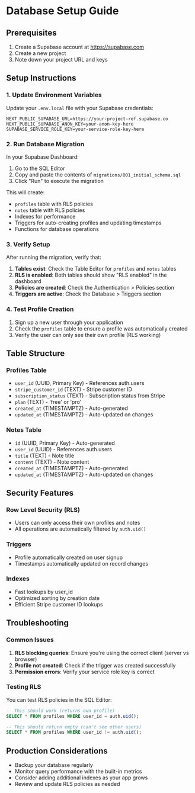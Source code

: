 # Database Setup Guide

## Prerequisites

1. Create a Supabase account at https://supabase.com
2. Create a new project
3. Note down your project URL and keys

## Setup Instructions

### 1. Update Environment Variables

Update your `.env.local` file with your Supabase credentials:

```env
NEXT_PUBLIC_SUPABASE_URL=https://your-project-ref.supabase.co
NEXT_PUBLIC_SUPABASE_ANON_KEY=your-anon-key-here
SUPABASE_SERVICE_ROLE_KEY=your-service-role-key-here
```

### 2. Run Database Migration

In your Supabase Dashboard:

1. Go to the SQL Editor
2. Copy and paste the contents of `migrations/001_initial_schema.sql`
3. Click "Run" to execute the migration

This will create:
- `profiles` table with RLS policies
- `notes` table with RLS policies
- Indexes for performance
- Triggers for auto-creating profiles and updating timestamps
- Functions for database operations

### 3. Verify Setup

After running the migration, verify that:

1. **Tables exist**: Check the Table Editor for `profiles` and `notes` tables
2. **RLS is enabled**: Both tables should show "RLS enabled" in the dashboard
3. **Policies are created**: Check the Authentication > Policies section
4. **Triggers are active**: Check the Database > Triggers section

### 4. Test Profile Creation

1. Sign up a new user through your application
2. Check the `profiles` table to ensure a profile was automatically created
3. Verify the user can only see their own profile (RLS working)

## Table Structure

### Profiles Table
- `user_id` (UUID, Primary Key) - References auth.users
- `stripe_customer_id` (TEXT) - Stripe customer ID
- `subscription_status` (TEXT) - Subscription status from Stripe
- `plan` (TEXT) - 'free' or 'pro'
- `created_at` (TIMESTAMPTZ) - Auto-generated
- `updated_at` (TIMESTAMPTZ) - Auto-updated on changes

### Notes Table
- `id` (UUID, Primary Key) - Auto-generated
- `user_id` (UUID) - References auth.users
- `title` (TEXT) - Note title
- `content` (TEXT) - Note content
- `created_at` (TIMESTAMPTZ) - Auto-generated
- `updated_at` (TIMESTAMPTZ) - Auto-updated on changes

## Security Features

### Row Level Security (RLS)
- Users can only access their own profiles and notes
- All operations are automatically filtered by `auth.uid()`

### Triggers
- Profile automatically created on user signup
- Timestamps automatically updated on record changes

### Indexes
- Fast lookups by user_id
- Optimized sorting by creation date
- Efficient Stripe customer ID lookups

## Troubleshooting

### Common Issues

1. **RLS blocking queries**: Ensure you're using the correct client (server vs browser)
2. **Profile not created**: Check if the trigger was created successfully
3. **Permission errors**: Verify your service role key is correct

### Testing RLS

You can test RLS policies in the SQL Editor:

```sql
-- This should work (returns own profile)
SELECT * FROM profiles WHERE user_id = auth.uid();

-- This should return empty (can't see other users)
SELECT * FROM profiles WHERE user_id != auth.uid();
```

## Production Considerations

- Backup your database regularly
- Monitor query performance with the built-in metrics
- Consider adding additional indexes as your app grows
- Review and update RLS policies as needed